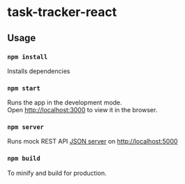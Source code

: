 # task-tracker-react

## Usage

### `npm install`
Installs dependencies

### `npm start`

Runs the app in the development mode.\
Open [http://localhost:3000](http://localhost:3000) to view it in the browser.

### `npm server`

Runs mock REST API [JSON server](https://github.com/typicode/json-server) on [http://localhost:5000](http://localhost:5000)

### `npm build`

To minify and build for production.

